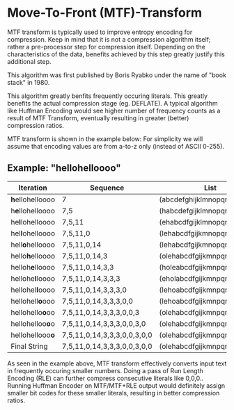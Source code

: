 # Move-To-Front (MTF)-Transform

MTF transform is typically used to improve entropy encoding for compression. Keep in mind that it is not a compression algorithm itself; rather a pre-processor step for compression itself. Depending on the characteristics of the data, benefits achieved by this step greatly justify this additional step.

This algorithm was first published by Boris Ryabko under the name of "book stack" in 1980.
  
This algorithm greatly benfits frequently occuring literals. This greatly benefits the actual compression stage (eg. DEFLATE). A typical algorithm like Huffman Encoding would see higher number of frequency counts as a result of MTF Transform, eventually resulting in greater (better) compression ratios.

MTF transform is shown in the example below:
For simplicity we will assume that encoding values are from a-to-z only (instead of ASCII 0-255).

## Example: "hellohelloooo"

| Iteration | Sequence | List |
| --- | --- | --- |
| **h**ellohelloooo | 7 | (abcdefghijklmnopqrstuvwxyz) |
| h**e**llohelloooo | 7,5 | (habcdefgijklmnopqrstuvwxyz) |
| he**l**lohelloooo | 7,5,11 | (ehabcdfgijklmnopqrstuvwxyz) |
| hel**l**ohelloooo | 7,5,11,0 | (lehabcdfgijkmnopqrstuvwxyz) |
| hell**o**helloooo | 7,5,11,0,14 | (lehabcdfgijkmnopqrstuvwxyz) |
| hello**h**elloooo | 7,5,11,0,14,3 | (olehabcdfgijkmnpqrstuvwxyz) |
| helloh**e**lloooo | 7,5,11,0,14,3,3 | (holeabcdfgijkmnpqrstuvwxyz) |
| hellohe**l**loooo | 7,5,11,0,14,3,3,3 | (eholabcdfgijkmnpqrstuvwxyz) |
| hellohel**l**oooo | 7,5,11,0,14,3,3,3,0 | (lehoabcdfgijkmnpqrstuvwxyz) |
| hellohell**o**ooo | 7,5,11,0,14,3,3,3,0,0 | (lehoabcdfgijkmnpqrstuvwxyz) |
| hellohello**o**oo | 7,5,11,0,14,3,3,3,0,0,3 | (olehabcdfgijkmnpqrstuvwxyz) |
| hellohelloo**o**o | 7,5,11,0,14,3,3,3,0,0,3,0 | (olehabcdfgijkmnpqrstuvwxyz) |
| hellohellooo**o** | 7,5,11,0,14,3,3,3,0,0,3,0,0 | (olehabcdfgijkmnpqrstuvwxyz) |
| Final String | 7,5,11,0,14,3,3,3,0,0,3,0,0 | (olehabcdfgijkmnpqrstuvwxyz) |

As seen in the example above, MTF transform effectively converts input text in frequently occuring smaller numbers. Doing a pass of Run Length Encoding (RLE) can further compress consecutive literals like 0,0,0.. 
Running Huffman Encoder on MTF/MTF+RLE output would definitely assign smaller bit codes for these smaller literals, resulting in better compression ratios.

